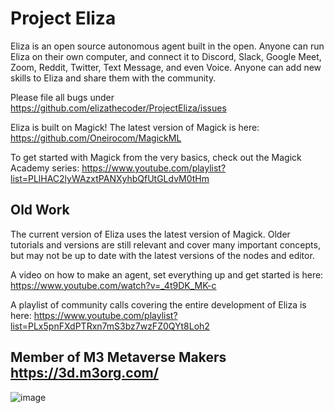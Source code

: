 # Project Eliza
Eliza is an open source autonomous agent built in the open. Anyone can run Eliza on their own computer, and connect it to Discord, Slack, Google Meet, Zoom, Reddit, Twitter, Text Message, and even Voice. Anyone can add new skills to Eliza and share them with the community.

Please file all bugs under https://github.com/elizathecoder/ProjectEliza/issues

Eliza is built on Magick! The latest version of Magick is here: https://github.com/Oneirocom/MagickML

To get started with Magick from the very basics, check out the Magick Academy series: https://www.youtube.com/playlist?list=PLlHAC2lyWAzxtPANXyhbQfUtGLdvM0tHm

## Old Work

The current version of Eliza uses the latest version of Magick. Older tutorials and versions are still relevant and cover many important concepts, but may not be up to date with the latest versions of the nodes and editor.

A video on how to make an agent, set everything up and get started is here:
https://www.youtube.com/watch?v=_4t9DK_MK-c

A playlist of community calls covering the entire development of Eliza is here: https://www.youtube.com/playlist?list=PLx5pnFXdPTRxn7mS3bz7wzFZ0QYt8Loh2

## Member of M3 Metaverse Makers https://3d.m3org.com/
![image](https://user-images.githubusercontent.com/64185677/173713393-45a998e7-e8f1-4a31-afd9-b2d4f8fa3af9.png)

